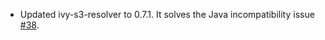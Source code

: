 - Updated ivy-s3-resolver to 0.7.1. It solves the Java incompatibility issue [#38](https://github.com/ohnosequences/sbt-s3-resolver/issues/38).
